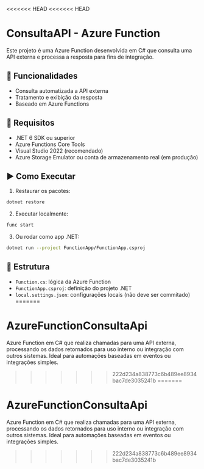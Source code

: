 <<<<<<< HEAD
<<<<<<< HEAD
# ConsultaAPI - Azure Function

Este projeto é uma Azure Function desenvolvida em C# que consulta uma API externa e processa a resposta para fins de integração.

## 🚀 Funcionalidades

- Consulta automatizada a API externa
- Tratamento e exibição da resposta
- Baseado em Azure Functions

## 🧰 Requisitos

- .NET 6 SDK ou superior
- Azure Functions Core Tools
- Visual Studio 2022 (recomendado)
- Azure Storage Emulator ou conta de armazenamento real (em produção)

## ▶️ Como Executar

1. Restaurar os pacotes:
```bash
dotnet restore
```

2. Executar localmente:
```bash
func start
```

3. Ou rodar como app .NET:
```bash
dotnet run --project FunctionApp/FunctionApp.csproj
```

## 📁 Estrutura

- `Function.cs`: lógica da Azure Function
- `FunctionApp.csproj`: definição do projeto .NET
- `local.settings.json`: configurações locais (não deve ser commitado)
=======
# AzureFunctionConsultaApi
Azure Function em C# que realiza chamadas para uma API externa, processando os dados retornados para uso interno ou integração com outros sistemas. Ideal para automações baseadas em eventos ou integrações simples.
>>>>>>> 222d234a838773c6b489ee8934bac7de3035241b
=======
# AzureFunctionConsultaApi
Azure Function em C# que realiza chamadas para uma API externa, processando os dados retornados para uso interno ou integração com outros sistemas. Ideal para automações baseadas em eventos ou integrações simples.
>>>>>>> 222d234a838773c6b489ee8934bac7de3035241b

